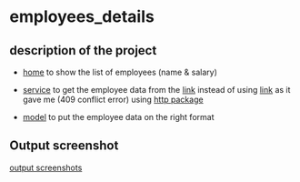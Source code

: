 # employees_details

## description of the project
- [home](https://github.com/ShazaAllam2001/employees_list/tree/main/lib/views/home.dart) to show the list of employees (name & salary) 

- [service](https://github.com/ShazaAllam2001/employees_list/tree/main/lib/services/employee_service.dart) to get the employee data from the [link](https://hub.dummyapis.com/employee) instead of using [link](http://dummy.restapiexample.com/api/v1/employees/) as it gave me (409 conflict error) using [http package](https://pub.dev/packages/http)

- [model](https://github.com/ShazaAllam2001/employees_list/tree/main/lib/services/employee_service.dart) to put the employee data on the right format

## Output screenshot
[output screenshots](https://drive.google.com/drive/folders/1S2GYDOdtjq6Lhz-2uQDwreVcLg8_KYtV?usp=drive_link)
